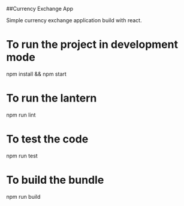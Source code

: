 ##Currency Exchange App

Simple currency exchange application build with react.

# To run the project in development mode

npm install && npm start

# To run the lantern 

npm run lint

# To test the code

npm run test

# To build the bundle 

npm run build